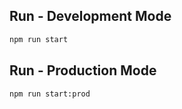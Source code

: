 ## Run - Development Mode

```sh
npm run start
```

## Run - Production Mode

```sh
npm run start:prod
```
